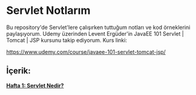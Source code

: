 # Servlet Notlarım

Bu repository'de Servlet'lere çalışırken tuttuğum notları ve kod örneklerini paylaşıyorum. Udemy üzerinden Levent Ergüder'in JavaEE 101 Servlet | Tomcat | JSP kursunu takip ediyorum. Kurs linki: 

https://www.udemy.com/course/javaee-101-servlet-tomcat-jsp/

## İçerik:
[**Hafta 1: Servlet Nedir?**](https://github.com/aslihankcbs/servlet-notes/blob/main/ServletWeek01/Hafta01.md)

